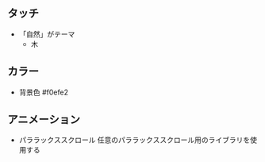 ## タッチ
- 「自然」がテーマ
    - 木

## カラー
- 背景色 #f0efe2

## アニメーション
- パララックススクロール 任意のパララックススクロール用のライブラリを使用する
